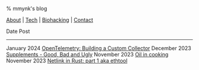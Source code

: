 % mmynk's blog

[About](about.html) |
[Tech](tech/index.html) |
[Biohacking](biohacking/index.html) |
[Contact](mailto:mohit(at)this-website-url)

Date                            Post
-----------------               -----------------
January 2024                    [OpenTelemetry: Building a Custom Collector](tech/opentelemetry.html)
December 2023                   [Supplements - Good, Bad and Ugly](biohacking/supplements.html)
November 2023                   [Oil in cooking](biohacking/oil.html)
November 2023                   [Netlink in Rust: part 1 aka ethtool](tech/netlink.html)
